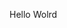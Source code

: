 Hello Wolrd


























































































































































































































































































































































































































































































































































































































































































































































































































































































































































































































































































































































































































































































































































































































































































































































































































































































































































































































































































































































































































































































































































































































































































































































































































































































































































































































































































































































































































































































































































































































































































































































































































































































































































































































































































































































































































































































































































































































































































































































































































































































































































































































































































































































































